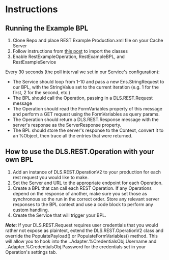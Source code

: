 # Instructions

## Running the Example BPL

1. Clone Repo and place REST Example Production.xml file on your Cache Server
2. Follow instructions from [this post](https://community.intersystems.com/post/how-export-and-import-ensemble-components-and-productions) to import the classes
3. Enable RestExampleOperation, RestExampleBPL, and RestExampleService

Every 30 seconds (the poll interval we set in our Service's configuration):

* The Service should loop from 1-10 and pass a new Ens.StringRequest to our BPL, with the StringValue set to the current iteration (e.g. 1 for the first, 2 for the second, etc.)
* The BPL should call the Operation, passing in a DLS.REST.Request message
* The Operation should read the FormVariables property of this message and perform a GET request using the FormVariables as query params.
* The Operation should return a DLS.REST.Response message with the server's response as the ServerResponse property.
* The BPL should store the server's response to the Context, convert it to an %Object, then trace all the entries that were returned.

## How to use the DLS.REST.Operation with your own BPL
1. Add an instance of DLS.REST.OperationV2 to your production for each rest request you would like to make.
2. Set the Server and URL to the appropriate endpoint for each Operation.
3. Create a BPL that can call each REST Operation. If any Operations depend on the response of another, make sure you set those as synchronous so the run in the correct order. Store any relevant server responses to the BPL context and use a code block to perform any custom handling.
4. Create the Service that will trigger your BPL.

**_Note_**: If your DLS.REST.Request requires user credentials that you would rather not expose as plaintext, extend the DLS.REST.OperationV2 class and override the PopulatePayload() or PopulateFormVariables() method. This will allow you to hook into the ..Adapter.%CredentialsObj.Username and ..Adapter.%CredentialsObj.Password for the credentials set in your Operation's settings tab.
